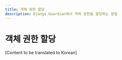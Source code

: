 ```yaml
---
title: 객체 권한 할당
description: Django Guardian에서 객체 권한을 할당하는 방법
---
```


# 객체 권한 할당

[Content to be translated to Korean]

<!-- This page content will be translated from the main English userguide/assign.md -->
